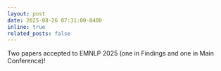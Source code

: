 ```yaml
---
layout: post
date: 2025-08-26 07:31:00-0400
inline: true
related_posts: false
---
```


Two papers accepted to EMNLP 2025 (one in Findings and one in Main Conference)!